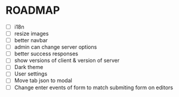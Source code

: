 # ROADMAP

- [ ] i18n
- [ ] resize images
- [ ] better navbar
- [ ] admin can change server options
- [ ] better success responses
- [ ] show versions of client & version of server
- [ ] Dark theme
- [ ] User settings
- [ ] Move tab json to modal
- [ ] Change enter events of form to match submiting form on editors